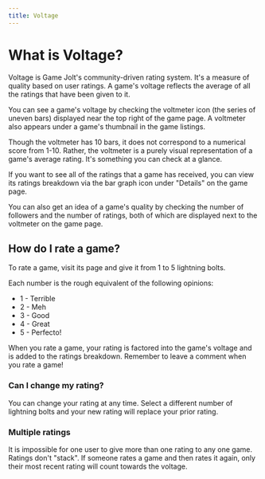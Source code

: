 ```yaml
---
title: Voltage
---
```


# What is Voltage?

Voltage is Game Jolt's community-driven rating system. It's a measure of quality based on user ratings. A game's voltage reflects the average of all the ratings that have been given to it.

You can see a game's voltage by checking the voltmeter icon (the series of uneven bars) displayed near the top right of the game page. A voltmeter also appears under a game's thumbnail in the game listings.

Though the voltmeter has 10 bars, it does not correspond to a numerical score from 1-10. Rather, the voltmeter is a purely visual representation of a game's average rating. It's something you can check at a glance.

If you want to see all of the ratings that a game has received, you can view its ratings breakdown via the bar graph icon under "Details" on the game page.

You can also get an idea of a game's quality by checking the number of followers and the number of ratings, both of which are displayed next to the voltmeter on the game page.

## How do I rate a game?

To rate a game, visit its page and give it from 1 to 5 lightning bolts.

Each number is the rough equivalent of the following opinions:

- 1 - Terrible
- 2 - Meh
- 3 - Good
- 4 - Great
- 5 - Perfecto!

When you rate a game, your rating is factored into the game's voltage and is added to the ratings breakdown. Remember to leave a comment when you rate a game!

### Can I change my rating?

You can change your rating at any time. Select a different number of lightning bolts and your new rating will replace your prior rating.

### Multiple ratings

It is impossible for one user to give more than one rating to any one game. Ratings don't "stack". If someone rates a game and then rates it again, only their most recent rating will count towards the voltage.
